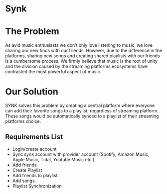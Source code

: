 # Synk
# The Problem
As avid music enthusiasts we don’t only love listening to music, we love sharing our new finds with our friends. However, due to the difference in the platforms, sharing new songs and creating shared playlists with our friends is a cumbersome process. We firmly believe that music is the root of unity and the division caused by the streaming platforms ecosystems have contrasted the most powerful aspect of music.

# Our Solution
SYNK solves this problem by creating a central platform where everyone can add their favorite songs to a playlist, regardless of streaming platform. These songs would be automatically synced to a playlist of their streaming platforms choice. 

## Requirements List
- Login/create account
- Sync synk account with provider account (Spotify, Amazon Music, Apple Music, Tidal, Youtube Music etc.).
- Add friends
- Create Playlist
- Add friends to playlist
- Add songs.
- Playlist Synchronization
